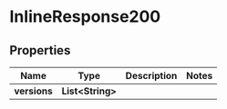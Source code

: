 
# InlineResponse200

## Properties
Name | Type | Description | Notes
------------ | ------------- | ------------- | -------------
**versions** | **List&lt;String&gt;** |  | 



